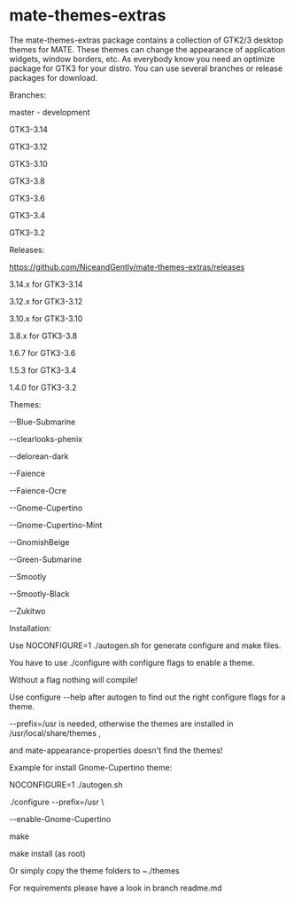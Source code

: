 mate-themes-extras
====================

The mate-themes-extras package contains a collection of GTK2/3 desktop themes for MATE. These themes can change the appearance of application widgets, window borders, etc.
As everybody know you need an optimize package for GTK3 for your distro.
You can use several branches or release packages for download.

Branches:

master - development

GTK3-3.14

GTK3-3.12

GTK3-3.10

GTK3-3.8

GTK3-3.6

GTK3-3.4

GTK3-3.2

Releases:

https://github.com/NiceandGently/mate-themes-extras/releases

3.14.x for GTK3-3.14

3.12.x for GTK3-3.12

3.10.x for GTK3-3.10

3.8.x  for GTK3-3.8

1.6.7  for GTK3-3.6

1.5.3  for GTK3-3.4

1.4.0  for GTK3-3.2

Themes:

--Blue-Submarine

--clearlooks-phenix

--delorean-dark

--Faience

--Faience-Ocre

--Gnome-Cupertino

--Gnome-Cupertino-Mint

--GnomishBeige

--Green-Submarine

--Smootly

--Smootly-Black

--Zukitwo


Installation:

Use NOCONFIGURE=1 ./autogen.sh for generate configure and make files.

You have to use ./configure with configure flags to enable a theme.

Without a flag nothing will compile!

Use configure --help after autogen to find out the right configure flags for a theme.

--prefix=/usr is needed, otherwise the themes are installed in /usr/local/share/themes ,

and  mate-appearance-properties doesn't find the themes!


Example for install Gnome-Cupertino theme:

NOCONFIGURE=1 ./autogen.sh

./configure --prefix=/usr \

--enable-Gnome-Cupertino

make

make install (as root)


Or simply copy the theme folders to ~./themes

For requirements please have a look in branch readme.md
